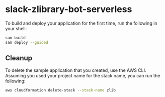 # slack-zlibrary-bot-serverless

To build and deploy your application for the first time, run the following in your shell:

```bash
sam build 
sam deploy --guided
```

## Cleanup

To delete the sample application that you created, use the AWS CLI. Assuming you used your project name for the stack name, you can run the following:

```bash
aws cloudformation delete-stack --stack-name zlib
```